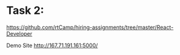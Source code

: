 # Task 2:
https://github.com/rtCamp/hiring-assignments/tree/master/React-Developer

Demo Site
http://167.71.191.161:5000/
